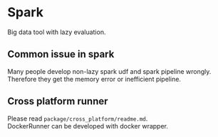 # Spark
Big data tool with lazy evaluation.

## Common issue in spark
Many people develop non-lazy spark udf and spark pipeline wrongly. Therefore they get the memory error or inefficient pipeline.

## Cross platform runner
Please read `package/cross_platform/readme.md`.<br>
DockerRunner can be developed with docker wrapper.